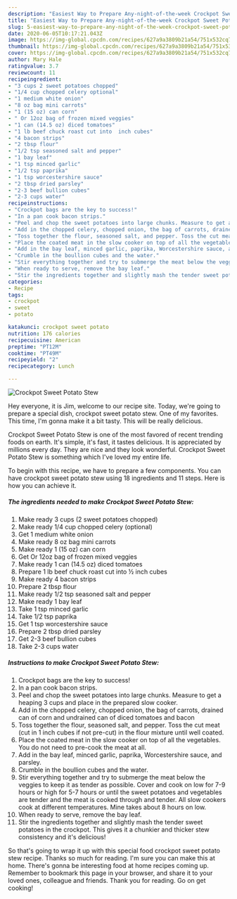 ```yaml
---
description: "Easiest Way to Prepare Any-night-of-the-week Crockpot Sweet Potato Stew"
title: "Easiest Way to Prepare Any-night-of-the-week Crockpot Sweet Potato Stew"
slug: 5-easiest-way-to-prepare-any-night-of-the-week-crockpot-sweet-potato-stew
date: 2020-06-05T10:17:21.043Z
image: https://img-global.cpcdn.com/recipes/627a9a3809b21a54/751x532cq70/crockpot-sweet-potato-stew-recipe-main-photo.jpg
thumbnail: https://img-global.cpcdn.com/recipes/627a9a3809b21a54/751x532cq70/crockpot-sweet-potato-stew-recipe-main-photo.jpg
cover: https://img-global.cpcdn.com/recipes/627a9a3809b21a54/751x532cq70/crockpot-sweet-potato-stew-recipe-main-photo.jpg
author: Mary Hale
ratingvalue: 3.7
reviewcount: 11
recipeingredient:
- "3 cups 2 sweet potatoes chopped"
- "1/4 cup chopped celery optional"
- "1 medium white onion"
- "8 oz bag mini carrots"
- "1 (15 oz) can corn"
- " Or 12oz bag of frozen mixed veggies"
- "1 can (14.5 oz) diced tomatoes"
- "1 lb beef chuck roast cut into  inch cubes"
- "4 bacon strips"
- "2 tbsp flour"
- "1/2 tsp seasoned salt and pepper"
- "1 bay leaf"
- "1 tsp minced garlic"
- "1/2 tsp paprika"
- "1 tsp worcestershire sauce"
- "2 tbsp dried parsley"
- "2-3 beef bullion cubes"
- "2-3 cups water"
recipeinstructions:
- "Crockpot bags are the key to success!"
- "In a pan cook bacon strips."
- "Peel and chop the sweet potatoes into large chunks. Measure to get a heaping 3 cups and place in the prepared slow cooker."
- "Add in the chopped celery, chopped onion, the bag of carrots, drained can of corn and undrained can of diced tomatoes and bacon"
- "Toss together the flour, seasoned salt, and pepper. Toss the cut meat (cut in 1 inch cubes if not pre-cut) in the flour mixture until well coated."
- "Place the coated meat in the slow cooker on top of all the vegetables. You do not need to pre-cook the meat at all."
- "Add in the bay leaf, minced garlic, paprika, Worcestershire sauce, and parsley."
- "Crumble in the boullion cubes and the water."
- "Stir everything together and try to submerge the meat below the veggies to keep it as tender as possible. Cover and cook on low for 7-9 hours or high for 5-7 hours or until the sweet potatoes and vegetables are tender and the meat is cooked through and tender. All slow cookers cook at different temperatures. Mine takes about 8 hours on low."
- "When ready to serve, remove the bay leaf."
- "Stir the ingredients together and slightly mash the tender sweet potatoes in the crockpot. This gives it a chunkier and thicker stew consistency and it&#39;s delicious!"
categories:
- Recipe
tags:
- crockpot
- sweet
- potato

katakunci: crockpot sweet potato 
nutrition: 176 calories
recipecuisine: American
preptime: "PT12M"
cooktime: "PT49M"
recipeyield: "2"
recipecategory: Lunch

---
```



![Crockpot Sweet Potato Stew](https://img-global.cpcdn.com/recipes/627a9a3809b21a54/751x532cq70/crockpot-sweet-potato-stew-recipe-main-photo.jpg)

Hey everyone, it is Jim, welcome to our recipe site. Today, we're going to prepare a special dish, crockpot sweet potato stew. One of my favorites. This time, I'm gonna make it a bit tasty. This will be really delicious.



Crockpot Sweet Potato Stew is one of the most favored of recent trending foods on earth. It's simple, it's fast, it tastes delicious. It is appreciated by millions every day. They are nice and they look wonderful. Crockpot Sweet Potato Stew is something which I've loved my entire life.


To begin with this recipe, we have to prepare a few components. You can have crockpot sweet potato stew using 18 ingredients and 11 steps. Here is how you can achieve it.

##### The ingredients needed to make Crockpot Sweet Potato Stew:

1. Make ready 3 cups (2 sweet potatoes chopped)
1. Make ready 1/4 cup chopped celery (optional)
1. Get 1 medium white onion
1. Make ready 8 oz bag mini carrots
1. Make ready 1 (15 oz) can corn
1. Get  Or 12oz bag of frozen mixed veggies
1. Make ready 1 can (14.5 oz) diced tomatoes
1. Prepare 1 lb beef chuck roast cut into ½ inch cubes
1. Make ready 4 bacon strips
1. Prepare 2 tbsp flour
1. Make ready 1/2 tsp seasoned salt and pepper
1. Make ready 1 bay leaf
1. Take 1 tsp minced garlic
1. Take 1/2 tsp paprika
1. Get 1 tsp worcestershire sauce
1. Prepare 2 tbsp dried parsley
1. Get 2-3 beef bullion cubes
1. Take 2-3 cups water




##### Instructions to make Crockpot Sweet Potato Stew:

1. Crockpot bags are the key to success!
1. In a pan cook bacon strips.
1. Peel and chop the sweet potatoes into large chunks. Measure to get a heaping 3 cups and place in the prepared slow cooker.
1. Add in the chopped celery, chopped onion, the bag of carrots, drained can of corn and undrained can of diced tomatoes and bacon
1. Toss together the flour, seasoned salt, and pepper. Toss the cut meat (cut in 1 inch cubes if not pre-cut) in the flour mixture until well coated.
1. Place the coated meat in the slow cooker on top of all the vegetables. You do not need to pre-cook the meat at all.
1. Add in the bay leaf, minced garlic, paprika, Worcestershire sauce, and parsley.
1. Crumble in the boullion cubes and the water.
1. Stir everything together and try to submerge the meat below the veggies to keep it as tender as possible. Cover and cook on low for 7-9 hours or high for 5-7 hours or until the sweet potatoes and vegetables are tender and the meat is cooked through and tender. All slow cookers cook at different temperatures. Mine takes about 8 hours on low.
1. When ready to serve, remove the bay leaf.
1. Stir the ingredients together and slightly mash the tender sweet potatoes in the crockpot. This gives it a chunkier and thicker stew consistency and it&#39;s delicious!




So that's going to wrap it up with this special food crockpot sweet potato stew recipe. Thanks so much for reading. I'm sure you can make this at home. There's gonna be interesting food at home recipes coming up. Remember to bookmark this page in your browser, and share it to your loved ones, colleague and friends. Thank you for reading. Go on get cooking!
